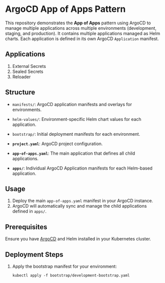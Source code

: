 # ArgoCD App of Apps Pattern

This repository demonstrates the **App of Apps** pattern using ArgoCD to manage multiple applications across multiple environments (development, staging, and production). It contains multiple applications managed as Helm charts. Each application is defined in its own ArgoCD `Application` manifest.

## Applications

1. External Secrets
2. Sealed Secrets
3. Reloader

## Structure
- `manifests/`: ArgoCD application manifests and overlays for environments.
- `helm-values/`: Environment-specific Helm chart values for each application.
- `bootstrap/`: Initial deployment manifests for each environment.

- **`project.yaml`**: ArgoCD project configuration.
- **`app-of-apps.yaml`**: The main application that defines all child applications.
- **`apps/`**: Individual ArgoCD Application manifests for each Helm-based application.

## Usage

1. Deploy the main `app-of-apps.yaml` manifest in your ArgoCD instance.
2. ArgoCD will automatically sync and manage the child applications defined in `apps/`.

## Prerequisites

Ensure you have [ArgoCD](https://appdev24.com/pages/55/install-argo-cd-in-kubernetes) and Helm installed in your Kubernetes cluster.

## Deployment Steps

1. Apply the bootstrap manifest for your environment:
   ```
   kubectl apply -f bootstrap/development-bootstrap.yaml
   ```